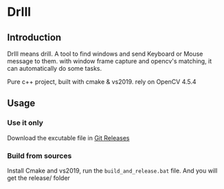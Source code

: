 # DrIll

## Introduction
DrIll means drill.
A tool to find windows and send Keyboard or Mouse message to them.
with window frame capture and opencv's matching, it can automatically do some tasks.

Pure c++ project, built with cmake & vs2019.
rely on OpenCV 4.5.4

## Usage
### Use it only
Download the excutable file in [Git Releases](https://github.com/iclosed/DrIll/releases)

### Build from sources
Install Cmake and vs2019, run the `build_and_release.bat` file.
And you will get the release/ folder


